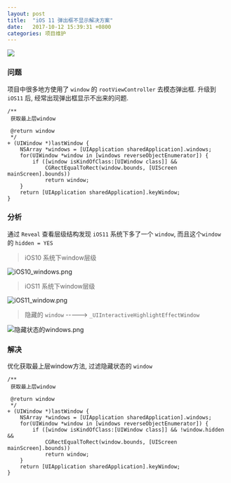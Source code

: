 ```yaml
---
layout: post
title:  "iOS 11 弹出框不显示解决方案"
date:   2017-10-12 15:39:31 +0800
categories: 项目维护
---
```

![](http://yuqiangcoder.com/assets/postImages/ios/201710/1.jpeg)


### 问题
项目中很多地方使用了 `window` 的 `rootViewController` 去模态弹出框.
升级到 `iOS11` 后, 经常出现弹出框显示不出来的问题.

```
/**
 获取最上层window

 @return window
 */
+ (UIWindow *)lastWindow {
    NSArray *windows = [UIApplication sharedApplication].windows;
    for(UIWindow *window in [windows reverseObjectEnumerator]) {
        if ([window isKindOfClass:[UIWindow class]] &&
            CGRectEqualToRect(window.bounds, [UIScreen mainScreen].bounds))
            return window;
    }
    return [UIApplication sharedApplication].keyWindow;
}

```

### 分析
通过 `Reveal` 查看层级结构发现 `iOS11` 系统下多了一个 `window`, 而且这个`window` 的  `hidden = YES`

> iOS10 系统下window层级

![iOS10_windows.png](http://yuqiangcoder.com/assets/postImages/ios/201710/2.png)

> iOS11 系统下window层级

![iOS11_window.png](http://yuqiangcoder.com/assets/postImages/ios/201710/3.png)

>  隐藏的 `window`  -----> `_UIInteractiveHighlightEffectWindow`

![隐藏状态的windows.png](http://yuqiangcoder.com/assets/postImages/ios/201710/4.png)

### 解决
优化获取最上层window方法, 过滤隐藏状态的 `window`

```
/**
 获取最上层window

 @return window
 */
+ (UIWindow *)lastWindow {
    NSArray *windows = [UIApplication sharedApplication].windows;
    for(UIWindow *window in [windows reverseObjectEnumerator]) {
        if ([window isKindOfClass:[UIWindow class]] && !window.hidden &&
            CGRectEqualToRect(window.bounds, [UIScreen mainScreen].bounds))
            return window;
    }
    return [UIApplication sharedApplication].keyWindow;
}
```

[jekyll-docs]: https://jekyllrb.com/docs/home
[jekyll-gh]:   https://github.com/jekyll/jekyll
[jekyll-talk]: https://talk.jekyllrb.com/


